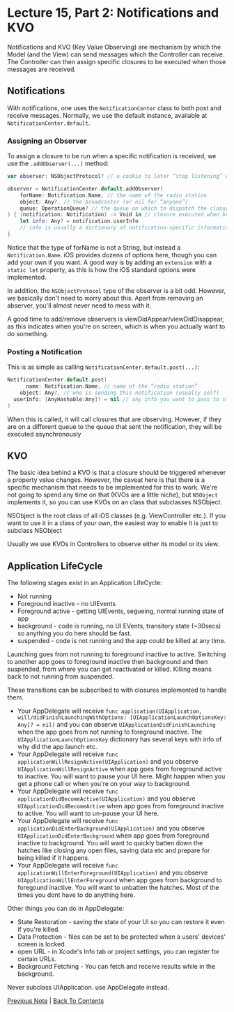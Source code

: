 # Lecture 15, Part 2: Notifications and KVO

Notifications and KVO (Key Value Observing) are mechanism by which the Model (and the View) can send messages which the Controller can receive. The Controller can then assign specific closures to be executed when those messages are received.

## Notifications

With notifications, one uses the `NotificationCenter` class to both post and receive messages. Normally, we use the default instance, available at `NotificationCenter.default`.

### Assigning an Observer

To assign a closure to be run when a specific notification is received, we use the `.addObserver(...)` method:

```Swift
var observer: NSObjectProtocol? // a cookie to later “stop listening” with 

observer = NotificationCenter.default.addObserver(
    forName: Notification.Name, // the name of the radio station 
    object: Any?, // the broadcaster (or nil for “anyone”)
    queue: OperationQueue? // the queue on which to dispatch the closure below
) { (notification: Notification) -> Void in // closure executed when broadcasts occur
    let info: Any? = notification.userInfo
    // info is usually a dictionary of notification-specific information 
}
```

Notice that the type of forName is not a String, but instead a `Notification.Name`. iOS provides dozens of options here, though you can add your own if you want. A good way is by adding an `extension` with a `static let` property, as this is how the iOS standard options were implemented.

In addition, the `NSObjectProtocol` type of the observer is a bit odd. However, we basically don't need to worry about this. Apart from removing an abserver, you'll almost never need to mess with it.

A good time to add/remove observers is viewDidAppear/viewDidDisappear, as this indicates when you're on screen, which is when you actually want to do something.

### Posting a Notification

This is as simple as calling `NotificationCenter.default.post(...)`:

```Swift
NotificationCenter.default.post(
      name: Notification.Name, // name of the “radio station”
    object: Any?, // who is sending this notification (usually self)
  userInfo: [AnyHashable:Any]? = nil // any info you want to pass to station listeners
)
```

When this is called, it will call closures that are observing. However, if they are on a different queue to the queue that sent the notification, they will be executed asynchronously

## KVO

The basic idea behind a KVO is that a closure should be triggered whenever a property value changes. However, the caveat here is that there is a specific mechanism that needs to be implemented for this to work. We're not going to spend any time on that (KVOs are a little niche), but `NSObject` implements it, so you can use KVOs on an class that subclasses NSObject.

NSObject is the root class of all iOS classes (e.g. ViewController etc.). If you want to use it in a class of your own, the easiest way to enable it is just to subclass NSObject

Usually we use KVOs in Controllers to observe either its model or its view.

## Application LifeCycle

The following stages exist in an Application LifeCycle:
* Not running
* Foreground inactive - no UIEvents
* Foreground active - getting UIEvents, segueing, normal running state of app
* background - code is running, no UI EVents, transitory state (~30secs) so anything you do here should be fast.
* suspended - code is not running and the app could be killed at any time.

Launching goes from not running to foreground inactive to active. Switching to another app goes to foreground inactive then background and then suspended, from where you can get reactivated or killed. Killing means back to not running from suspended. 

These transitions can be subscribed to with closures implemented to handle them. 
* Your AppDelegate will receive ```func application(UIApplication, will/didFinishLaunchingWithOptions: [UIApplicationLaunchOptionsKey: Any]? = nil)``` and you can observe `UIApplicationDidFinishLaunching` when the app goes from not running to foreground inactive. The `UIApplicationLaunchOptionsKey` dictionary has several keys with info of why did the app launch etc.
* Your AppDelegate will receive ```func applicationWillResignActive(UIApplication)``` and you observe `UIApplicationWillResignActive` when app goes from foreground active to inactive. You will want to pause your UI here. Might happen when you get a phone call or when you're on your way to background.
* Your AppDelegate will receive ```func applicationDidBecomeActive(UIApplication)``` and you observe `UIApplicationDidBecomeActive` when app goes from foreground inactive to active. You will want to un-pause your UI here. 
* Your AppDelegate will receive ```func applicationDidEnterBackground(UIApplication)``` and you observe `UIApplicationDidEnterBackground` when app goes from foreground inactive to background. You will want to quickly batten down the hatches like closing any open files, saving data etc and prepare for being killed if it happens.
* Your AppDelegate will receive ```func applicationWillEnterForeground(UIApplication)``` and you observe `UIApplicationWillEnterForeground` when app goes from background to foregound inactive. You will want to unbatten the hatches. Most of the times you dont have to do anything here.


Other things you can do in AppDelegate:
* State Restoration - saving the state of your UI so you can restore it even if you're killed.
* Data Protection - files can be set to be protected when a users' devices' screen is locked.
* open URL - in Xcode's Info tab or project settings, you can register for certain URLs.
* Background Fetching - You can fetch and receive results while in the background. 


Never subclass UIApplication. use AppDelegate instead. 

[Previous Note](../Lecture%2015%20-%20Alerts%20Notifications%20and%20the%20Application%20Lifecycle/Part%201%20-%20Alerts%20and%20Action%20Sheets.md) | [Back To Contents](https://github.com/Firanus/stanford-iOS-lecture-notes)
